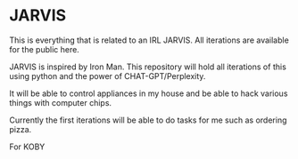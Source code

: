 # JARVIS
This is everything that is related to an IRL JARVIS. All iterations are available for the public here.

JARVIS is inspired by Iron Man. This repository will hold all iterations of this using python and the power of CHAT-GPT/Perplexity.

It will be able to control appliances in my house and be able to hack various things with computer chips. 

Currently the first iterations will be able to do tasks for me such as ordering pizza.

For KOBY 
